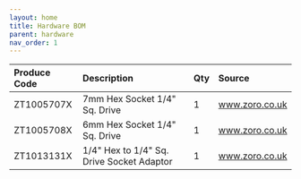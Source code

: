 ```yaml
---
layout: home
title: Hardware BOM
parent: hardware
nav_order: 1
---
```


| Produce Code       | Description          | Qty | Source              |
|:-------------------|:---------------------|:----|:--------------------|
| ZT1005707X | 7mm Hex Socket 1/4" Sq. Drive | 1 | www.zoro.co.uk |
| ZT1005708X | 6mm Hex Socket 1/4" Sq. Drive | 1 | www.zoro.co.uk |
| ZT1013131X | 1/4" Hex to 1/4" Sq. Drive Socket Adaptor | 1 | www.zoro.co.uk |